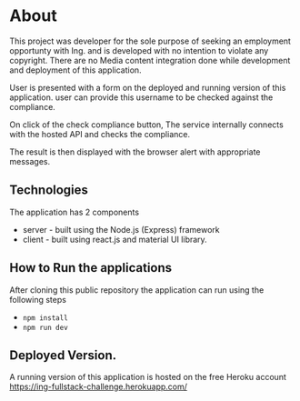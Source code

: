 # About

This project was developer for the sole purpose of seeking an employment opportunty with Ing. and is developed with no intention to violate any copyright. There are no Media content integration done while development and deployment of this application. 

User is presented with a form on the deployed and running version of this application.
user can provide this username to be checked against the compliance.

On click of the check compliance button, The service internally connects with the hosted API and checks the compliance.

The result is then displayed with the browser alert with appropriate messages.

## Technologies

The application has 2 components 

 - server - built using the Node.js (Express) framework
 - client - built using react.js and material UI library.

##  How to Run the applications

After cloning this public repository the application can run using the following steps
 - `npm install`
 - `npm run dev`

## Deployed Version.
 A running version of this application is hosted on the free Heroku account
 https://ing-fullstack-challenge.herokuapp.com/

